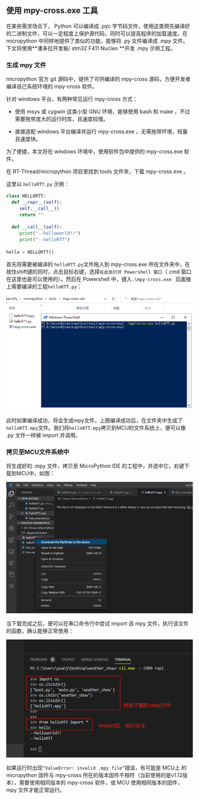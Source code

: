 ## 使用 mpy-cross.exe 工具

在某些需求场合下， Python 可以编译成 .pyc 字节码文件，使用这类预先编译好的二进制文件，可以一定程度上保护源代码，同时可以提高程序的加载速度。在 micropython 中同样地提供了类似的功能，能够将 .py 文件编译成 .mpy 文件。下文将使用**潘多拉开发板/ stm32 F411 Nucleo **开发 .mpy 示例工程。

### 生成 mpy 文件

micropython 官方 git 源码中，提供了可供编译的 mpy-cross 源码，方便开发者编译自己系统环境的 mpy-cross 软件。

针对 windows 平台，有两种常见运行 mpy-cross 方式：

- 使用 msys 或 cygwin 这类小型 GNU 环境，能够使用 bash 和 make ，不过需要拖带庞大的运行时库，且速度较慢。

- 直接适配 windows 平台编译并运行 mpy-cross.exe ，无需拖带环境，轻量且速度快。

为了便捷，本文将在 windows 环境中，使用软件包中提供的 mpy-cross.exe 软件。

在 RT-Thread/micropython 项目里找到 tools 文件夹，下载 mpy-cross.exe 。

这里以 `helloRTT.py` 示例：

```python
class HELLORTT:
  def __repr__(self):
     self.__call__()
     return ""

  def __call__(self):
     print("--helloworld!!")
     print("--helloRTT")

hello = HELLORTT()
```

首先将需要被编译的 ` helloRTT.py `文件拖入到 mpy-cross.exe 所在文件夹中，在按住shift键的同时，点击鼠标右键，选择`在此处打开 Powershell 窗口`（ cmd 窗口在这里也是可以使用的）。然后在 Powershell 中，键入`.\mpy-cross.exe ` 后面接上需要编译的工程`helloRTT.py`：

![powershell_mpycross_deploy](assets/powershell_mpycross_deploy.PNG)

此时如果编译成功，将会生成mpy文件，上图编译成功后，在文件夹中生成了`helloRTT.mpy`文件。我们将`helloRTT.mpy`拷贝到MCU的文件系统上，便可以像 .py 文件一样被 import 并调用。

### 拷贝至MCU文件系统中

将生成好的 .mpy 文件，拷贝至 MicroPython IDE 的工程中，并选中它，右键下载到MCU中，如图：

![tools-mpy-download](assets/tools-mpy-download.png)

当下载完成之后，便可以在串口命令行中尝试 import 该 mpy 文件，执行该文件的函数，确认能够正常使用：

![mpy-usage-demo](assets/mpy-usage-demo.png)

如果运行时出现`“ValueError: invalid .mpy file”`错误，有可能是 MCU上 的 micropython 固件与 mpy-cross 所在的版本固件不相符（当前使用的是v1.12版本），需要使用相同版本的 mpy-cross 软件，或 MCU 使用相同版本的固件， mpy 文件才能正常运行。